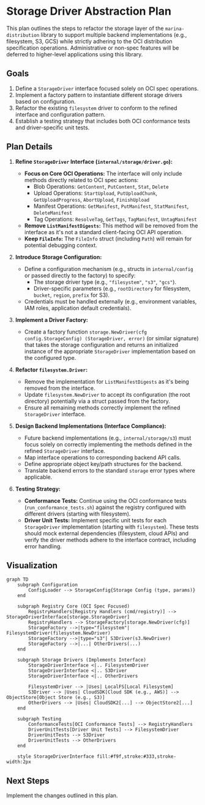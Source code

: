 # Storage Driver Abstraction Plan

This plan outlines the steps to refactor the storage layer of the `marina-distribution` library to support multiple backend implementations (e.g., filesystem, S3, GCS) while strictly adhering to the OCI distribution specification operations. Administrative or non-spec features will be deferred to higher-level applications using this library.

## Goals

1.  Define a `StorageDriver` interface focused solely on OCI spec operations.
2.  Implement a factory pattern to instantiate different storage drivers based on configuration.
3.  Refactor the existing `filesystem` driver to conform to the refined interface and configuration pattern.
4.  Establish a testing strategy that includes both OCI conformance tests and driver-specific unit tests.

## Plan Details

1.  **Refine `StorageDriver` Interface (`internal/storage/driver.go`):**
    *   **Focus on Core OCI Operations:** The interface will only include methods directly related to OCI spec actions:
        *   Blob Operations: `GetContent`, `PutContent`, `Stat`, `Delete`
        *   Upload Operations: `StartUpload`, `PutUploadChunk`, `GetUploadProgress`, `AbortUpload`, `FinishUpload`
        *   Manifest Operations: `GetManifest`, `PutManifest`, `StatManifest`, `DeleteManifest`
        *   Tag Operations: `ResolveTag`, `GetTags`, `TagManifest`, `UntagManifest`
    *   **Remove `ListManifestDigests`:** This method will be removed from the interface as it's not a standard client-facing OCI API operation.
    *   **Keep `FileInfo`:** The `FileInfo` struct (including `Path`) will remain for potential debugging context.

2.  **Introduce Storage Configuration:**
    *   Define a configuration mechanism (e.g., structs in `internal/config` or passed directly to the factory) to specify:
        *   The storage driver type (e.g., `"filesystem"`, `"s3"`, `"gcs"`).
        *   Driver-specific parameters (e.g., `rootDirectory` for filesystem, `bucket`, `region`, `prefix` for S3).
    *   Credentials must be handled externally (e.g., environment variables, IAM roles, application default credentials).

3.  **Implement a Driver Factory:**
    *   Create a factory function `storage.NewDriver(cfg config.StorageConfig) (StorageDriver, error)` (or similar signature) that takes the storage configuration and returns an initialized instance of the appropriate `StorageDriver` implementation based on the configured type.

4.  **Refactor `filesystem.Driver`:**
    *   Remove the implementation for `ListManifestDigests` as it's being removed from the interface.
    *   Update `filesystem.NewDriver` to accept its configuration (the root directory) potentially via a struct passed from the factory.
    *   Ensure all remaining methods correctly implement the refined `StorageDriver` interface.

5.  **Design Backend Implementations (Interface Compliance):**
    *   Future backend implementations (e.g., `internal/storage/s3`) must focus solely on correctly implementing the methods defined in the refined `StorageDriver` interface.
    *   Map interface operations to corresponding backend API calls.
    *   Define appropriate object key/path structures for the backend.
    *   Translate backend errors to the standard `storage` error types where applicable.

6.  **Testing Strategy:**
    *   **Conformance Tests:** Continue using the OCI conformance tests (`run_conformance_tests.sh`) against the registry configured with different drivers (starting with filesystem).
    *   **Driver Unit Tests:** Implement specific unit tests for each `StorageDriver` implementation (starting with `filesystem`). These tests should mock external dependencies (filesystem, cloud APIs) and verify the driver methods adhere to the interface contract, including error handling.

## Visualization

```mermaid
graph TD
    subgraph Configuration
        ConfigLoader --> StorageConfig{Storage Config (type, params)}
    end

    subgraph Registry Core (OCI Spec Focused)
        RegistryHandlers[Registry Handlers (cmd/registry)] --> StorageDriverInterface[storage.StorageDriver]
        RegistryHandlers --> StorageFactory[storage.NewDriver(cfg)]
        StorageFactory -->|type="filesystem"| FilesystemDriver(filesystem.NewDriver)
        StorageFactory -->|type="s3"| S3Driver(s3.NewDriver)
        StorageFactory -->|...| OtherDrivers(...)
    end

    subgraph Storage Drivers (Implements Interface)
        StorageDriverInterface <|.. FilesystemDriver
        StorageDriverInterface <|.. S3Driver
        StorageDriverInterface <|.. OtherDrivers

        FilesystemDriver --> |Uses| LocalFS[Local Filesystem]
        S3Driver --> |Uses| CloudSDK[Cloud SDK (e.g., AWS)] --> ObjectStore[Object Store (e.g., S3)]
        OtherDrivers --> |Uses| CloudSDK2[...] --> ObjectStore2[...]
    end

    subgraph Testing
        ConformanceTests[OCI Conformance Tests] --> RegistryHandlers
        DriverUnitTests[Driver Unit Tests] --> FilesystemDriver
        DriverUnitTests --> S3Driver
        DriverUnitTests --> OtherDrivers
    end

    style StorageDriverInterface fill:#f9f,stroke:#333,stroke-width:2px
```

## Next Steps

Implement the changes outlined in this plan.
